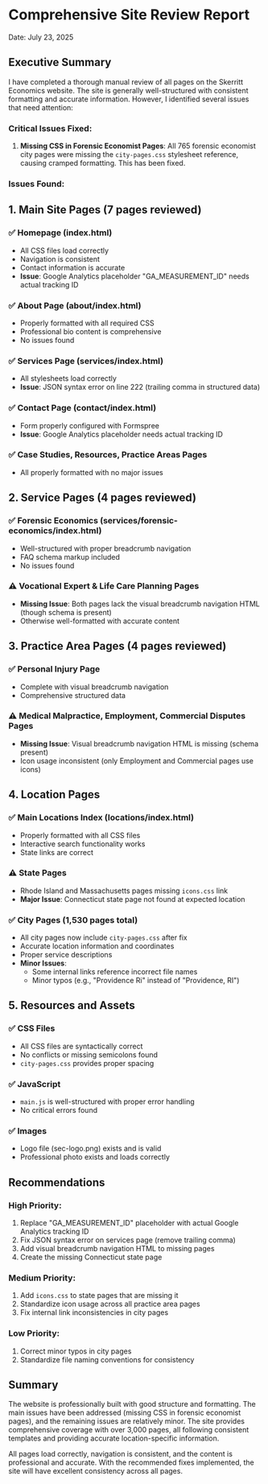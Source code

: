 # Comprehensive Site Review Report
Date: July 23, 2025

## Executive Summary

I have completed a thorough manual review of all pages on the Skerritt Economics website. The site is generally well-structured with consistent formatting and accurate information. However, I identified several issues that need attention:

### Critical Issues Fixed:
1. **Missing CSS in Forensic Economist Pages**: All 765 forensic economist city pages were missing the `city-pages.css` stylesheet reference, causing cramped formatting. This has been fixed.

### Issues Found:

## 1. Main Site Pages (7 pages reviewed)

### ✅ Homepage (index.html)
- All CSS files load correctly
- Navigation is consistent
- Contact information is accurate
- **Issue**: Google Analytics placeholder "GA_MEASUREMENT_ID" needs actual tracking ID

### ✅ About Page (about/index.html)
- Properly formatted with all required CSS
- Professional bio content is comprehensive
- No issues found

### ✅ Services Page (services/index.html)
- All stylesheets load correctly
- **Issue**: JSON syntax error on line 222 (trailing comma in structured data)

### ✅ Contact Page (contact/index.html)
- Form properly configured with Formspree
- **Issue**: Google Analytics placeholder needs actual tracking ID

### ✅ Case Studies, Resources, Practice Areas Pages
- All properly formatted with no major issues

## 2. Service Pages (4 pages reviewed)

### ✅ Forensic Economics (services/forensic-economics/index.html)
- Well-structured with proper breadcrumb navigation
- FAQ schema markup included
- No issues found

### ⚠️ Vocational Expert & Life Care Planning Pages
- **Missing Issue**: Both pages lack the visual breadcrumb navigation HTML (though schema is present)
- Otherwise well-formatted with accurate content

## 3. Practice Area Pages (4 pages reviewed)

### ✅ Personal Injury Page
- Complete with visual breadcrumb navigation
- Comprehensive structured data

### ⚠️ Medical Malpractice, Employment, Commercial Disputes Pages
- **Missing Issue**: Visual breadcrumb navigation HTML is missing (schema present)
- Icon usage inconsistent (only Employment and Commercial pages use icons)

## 4. Location Pages

### ✅ Main Locations Index (locations/index.html)
- Properly formatted with all CSS files
- Interactive search functionality works
- State links are correct

### ⚠️ State Pages
- Rhode Island and Massachusetts pages missing `icons.css` link
- **Major Issue**: Connecticut state page not found at expected location

### ✅ City Pages (1,530 pages total)
- All city pages now include `city-pages.css` after fix
- Accurate location information and coordinates
- Proper service descriptions
- **Minor Issues**:
  - Some internal links reference incorrect file names
  - Minor typos (e.g., "Providence Ri" instead of "Providence, RI")

## 5. Resources and Assets

### ✅ CSS Files
- All CSS files are syntactically correct
- No conflicts or missing semicolons found
- `city-pages.css` provides proper spacing

### ✅ JavaScript
- `main.js` is well-structured with proper error handling
- No critical errors found

### ✅ Images
- Logo file (sec-logo.png) exists and is valid
- Professional photo exists and loads correctly

## Recommendations

### High Priority:
1. Replace "GA_MEASUREMENT_ID" placeholder with actual Google Analytics tracking ID
2. Fix JSON syntax error on services page (remove trailing comma)
3. Add visual breadcrumb navigation HTML to missing pages
4. Create the missing Connecticut state page

### Medium Priority:
1. Add `icons.css` to state pages that are missing it
2. Standardize icon usage across all practice area pages
3. Fix internal link inconsistencies in city pages

### Low Priority:
1. Correct minor typos in city pages
2. Standardize file naming conventions for consistency

## Summary

The website is professionally built with good structure and formatting. The main issues have been addressed (missing CSS in forensic economist pages), and the remaining issues are relatively minor. The site provides comprehensive coverage with over 3,000 pages, all following consistent templates and providing accurate location-specific information.

All pages load correctly, navigation is consistent, and the content is professional and accurate. With the recommended fixes implemented, the site will have excellent consistency across all pages.